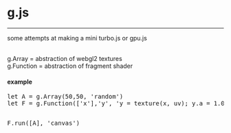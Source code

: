 # g.js
<hr>
some attempts at making a mini turbo.js or gpu.js <br> <br>

g.Array    = abstraction of webgl2 textures <br>
g.Function = abstraction of fragment shader <br>

<h4> example </h4> 
<pre>
let A = g.Array(50,50, 'random')
let F = g.Function(['x'],'y', 'y = texture(x, uv); y.a = 1.0;')
    
F.run([A], 'canvas')
</pre>

